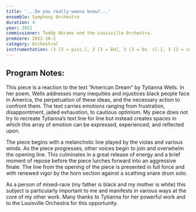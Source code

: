 ```yaml
---
title: '...Do you really wanna know?...'
ensemble: Symphony Orchestra
duration: 4
year: 2021
commissioner: Teddy Abrams and the Louisville Orchestra.
premiere: 2021-10-2
category: Orchestral
instrumentation: (3 [3 = picc.], 3 [3 = EH], 3 [3 = bs. cl.], 3 [3 = contra] - 4, 2, 3 [3 = bs. tbn.], 1 - timp., 3 perc., pno. - strings)
---
```


## Program Notes:

This piece is a reaction to the text “American Dream” by Tytianna Wells. In her poem, Wells addresses many inequities and injustices black people face in America, the perpetuation of these ideas, and the necessary action to confront them. The text carries emotions ranging from frustration, disappointment, jaded exhaustion, to cautious optimism. My piece does not try to recreate Tytianna’s text line for line but instead creates spaces in which this array of emotion can be expressed, experienced, and reflected upon.

The piece begins with a melancholic line played by the violas and various winds. As the piece progresses, other voices begin to join and overwhelm the opening line. This culminates in a great release of energy and a brief moment of repose before the piece lurches forward into an aggressive finale. The line from the opening of the piece is presented in full force and with renewed vigor by the horn section against a scathing snare drum solo.

As a person of mixed-race (my father is black and my mother is white) this subject is particularly important to me and manifests in various ways at the core of my other work. Many thanks to Tytianna for her powerful work and to the Louisville Orchestra for this opportunity.
